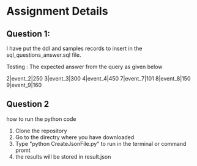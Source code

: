 # Assignment Details
## Question 1:
I have put the ddl and samples records to insert in the sql_questions_answer.sql file.

Testing :
  The expected answer from the query as given below 
  
2|event_2|250
3|event_3|300
4|event_4|450
7|event_7|101
8|event_8|150
9|event_9|160

## Question 2
how to run the python code
 1. Clone the repository
 2. Go to the directry where you have downloaded
 3. Type  "python CreateJsonFile.py" to run in the terminal or command promt 
 4. the results will be stored in result.json
